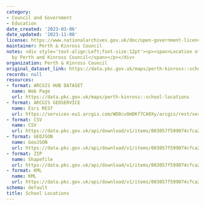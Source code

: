 ```yaml
---
category:
- Council and Government
- Education
date_created: '2023-03-06'
date_updated: '2023-11-08'
license: https://www.nationalarchives.gov.uk/doc/open-government-licence/version/3/
maintainer: Perth & Kinross Council
notes: <div style='text-align:Left;font-size:12pt'><p><span>Location of Schools operated
  by Perth and Kinross Council</span></p></div>
organization: Perth & Kinross Council
original_dataset_link: https://data.pkc.gov.uk/maps/perth-kinross::school-locations
records: null
resources:
- format: ARCGIS HUB DATASET
  name: Web Page
  url: https://data.pkc.gov.uk/maps/perth-kinross::school-locations
- format: ARCGIS GEOSERVICE
  name: Esri REST
  url: https://services-eu1.arcgis.com/WD0cvOmDKf7CA0Xy/arcgis/rest/services/School_Locations/FeatureServer/55
- format: CSV
  name: CSV
  url: https://data.pkc.gov.uk/api/download/v1/items/003057f599074cfca285d77a52c23330/csv?layers=55
- format: GEOJSON
  name: GeoJSON
  url: https://data.pkc.gov.uk/api/download/v1/items/003057f599074cfca285d77a52c23330/geojson?layers=55
- format: ZIP
  name: Shapefile
  url: https://data.pkc.gov.uk/api/download/v1/items/003057f599074cfca285d77a52c23330/shapefile?layers=55
- format: KML
  name: KML
  url: https://data.pkc.gov.uk/api/download/v1/items/003057f599074cfca285d77a52c23330/kml?layers=55
schema: default
title: School Locations
---
```

